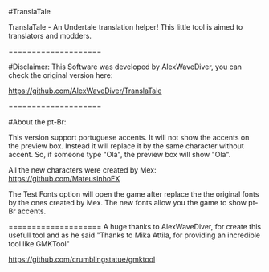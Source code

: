 #TranslaTale

TranslaTale - An Undertale translation helper!
This little tool is aimed to translators and modders.

====================

#Disclaimer:
This Software was developed by AlexWaveDiver, you can check the original version here:

https://github.com/AlexWaveDiver/TranslaTale

====================

#About the pt-Br:

This version support portuguese accents. It will not show the accents on the preview box. Instead it will replace it by the same character without accent. 
So, if someone type "Olá", the preview box will show "Ola".

All the new characters were created by Mex:
https://github.com/MateusinhoEX

The Test Fonts option will open the game after replace the the original fonts by the ones created by Mex. The new fonts allow you the game to show pt-Br accents.

====================
A huge thanks to AlexWaveDiver, for create this usefull tool and as he said "Thanks to Mika Attila, for providing an incredible tool like GMKTool"

https://github.com/crumblingstatue/gmktool
